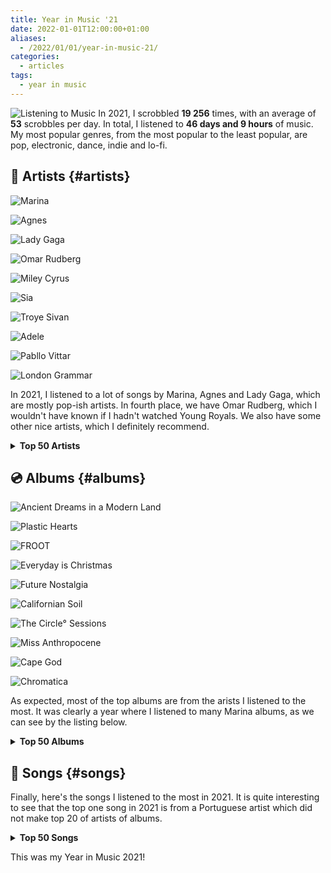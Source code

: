 ```yaml
---
title: Year in Music '21
date: 2022-01-01T12:00:00+01:00
aliases:
  - /2022/01/01/year-in-music-21/
categories:
  - articles
tags:
  - year in music
---
```


<style>
img.cute-listener {
  max-width: 100px;
  margin-top: 0;
  margin-right: 1rem
}
</style>

![Listening to Music](https://cdn.hacdias.com/media/2021-05-cute-music.gif?class=right+pixelated+cute-listener) In 2021, I scrobbled **19 256** times, with an average of **53** scrobbles per day. In total, I listened to **46 days and 9 hours** of music. My most popular genres, from the most popular to the least popular, are pop, electronic, dance, indie and lo-fi.

<!--more-->

## 🎤 Artists {#artists}

<div class='fg fw top-grid'>

![](https://cdn.hacdias.com/media/2022-01-year-in-music-marina.jpeg "Marina")

![](https://cdn.hacdias.com/media/2022-01-year-in-music-agnes.jpeg "Agnes")

![](https://cdn.hacdias.com/media/2022-01-year-in-music-lady-gaga.jpeg "Lady Gaga")

![](https://cdn.hacdias.com/media/2022-01-year-in-music-omar-rudberg.jpeg "Omar Rudberg")

![](https://cdn.hacdias.com/media/2022-01-year-in-music-miley-cyrus.jpeg "Miley Cyrus")

![](https://cdn.hacdias.com/media/2022-01-year-in-music-sia.jpeg "Sia")

![](https://cdn.hacdias.com/media/2022-01-year-in-music-troye-sivan.jpeg "Troye Sivan")

![](https://cdn.hacdias.com/media/2022-01-year-in-music-adele.jpeg "Adele")

![](https://cdn.hacdias.com/media/2022-01-year-in-music-pabllo-vittar.jpeg "Pabllo Vittar")

![](https://cdn.hacdias.com/media/2022-01-year-in-music-london-grammar.jpeg "London Grammar")

</div>

In 2021, I listened to a lot of songs by Marina, Agnes and Lady Gaga, which are mostly pop-ish artists. In fourth place, we have Omar Rudberg, which I wouldn't have known if I hadn't watched Young Royals. We also have some other nice artists, which I definitely recommend.

<details>
  <summary>
    <strong>Top 50 Artists</strong>
  </summary>

  | Artist                   | Scrobbles     |
  | :----------------------- | :------------ |
  | Marina                   | 858 scrobbles |
  | Agnes                    | 469 scrobbles |
  | Lady Gaga                | 460 scrobbles |
  | Omar Rudberg             | 438 scrobbles |
  | Miley Cyrus              | 342 scrobbles |
  | Sia                      | 336 scrobbles |
  | Troye Sivan              | 297 scrobbles |
  | Adele                    | 233 scrobbles |
  | Pabllo Vittar            | 214 scrobbles |
  | London Grammar           | 185 scrobbles |
  | Bárbara Tinoco           | 175 scrobbles |
  | Slayyyter                | 164 scrobbles |
  | Allie X                  | 159 scrobbles |
  | Charli XCX               | 159 scrobbles |
  | Grimes                   | 157 scrobbles |
  | Kim Petras               | 152 scrobbles |
  | Dua Lipa                 | 142 scrobbles |
  | Alma                     | 129 scrobbles |
  | GALXARA                  | 128 scrobbles |
  | Blaya                    | 124 scrobbles |
  | MØ                       | 116 scrobbles |
  | Lana Del Rey             | 114 scrobbles |
  | Alexandre Desplat        | 112 scrobbles |
  | Bruno Mars               | 109 scrobbles |
  | Amor Electro             | 107 scrobbles |
  | Selena Gomez             | 103 scrobbles |
  | Imagine Dragons          | 95 scrobbles  |
  | Coldplay                 | 92 scrobbles  |
  | Pink Floyd               | 91 scrobbles  |
  | The xx                   | 88 scrobbles  |
  | FO&O                     | 82 scrobbles  |
  | Christine and the Queens | 80 scrobbles  |
  | Olivia Rodrigo           | 80 scrobbles  |
  | RuPaul                   | 79 scrobbles  |
  | Lil Nas X                | 77 scrobbles  |
  | Conan Gray               | 75 scrobbles  |
  | Måneskin                 | 75 scrobbles  |
  | Luísa Sonza              | 74 scrobbles  |
  | Robyn                    | 74 scrobbles  |
  | The Weeknd               | 72 scrobbles  |
  | Ellie Goulding           | 71 scrobbles  |
  | Elton John               | 71 scrobbles  |
  | Daði Freyr               | 70 scrobbles  |
  | Steps                    | 70 scrobbles  |
  | Camila Cabello           | 69 scrobbles  |
  | Fernando Daniel          | 69 scrobbles  |
  | a.Rose                   | 67 scrobbles  |
  | Tove Lo                  | 67 scrobbles  |
  | Cutts                    | 65 scrobbles  |

</details>

## 💿 Albums {#albums}

<div class='fg fw top-grid'>

![](https://cdn.hacdias.com/media/2022-01-year-in-music-ancient-dreams-in-a-modern-land.jpeg "Ancient Dreams in a Modern Land")

![](https://cdn.hacdias.com/media/2022-01-year-in-music-plastic-hearts.jpeg "Plastic Hearts")

![](https://cdn.hacdias.com/media/2022-01-year-in-music-froot.jpeg "FROOT")

![](https://cdn.hacdias.com/media/2022-01-year-in-music-everyday-is-christmas.jpeg "Everyday is Christmas")

![](https://cdn.hacdias.com/media/2022-01-year-in-music-future-nostalgia.jpeg "Future Nostalgia")

![](https://cdn.hacdias.com/media/2022-01-year-in-music-california-soil.jpeg "Californian Soil")

![](https://cdn.hacdias.com/media/2022-01-year-in-music-the-circle-sessions.jpeg "The Circle° Sessions")

![](https://cdn.hacdias.com/media/2022-01-year-in-music-miss-anthropocene.jpeg "Miss Anthropocene")

![](https://cdn.hacdias.com/media/2022-01-year-in-music-cape-god.jpeg "Cape God")

![](https://cdn.hacdias.com/media/2022-01-year-in-music-chromatica.jpeg "Chromatica")

</div>

As expected, most of the top albums are from the arists I listened to the most. It was clearly a year where I listened to many Marina albums, as we can see by the listing below.

<details>
  <summary>
    <strong>Top 50 Albums</strong>
  </summary>

  | Album                                       | Artist            | Scrobbles     |
  | :------------------------------------------ | :---------------- | :------------ |
  | Ancient Dreams in a Modern Land             | Marina            | 521 scrobbles |
  | Plastic Hearts                              | Miley Cyrus       | 206 scrobbles |
  | FROOT                                       | Marina            | 202 scrobbles |
  | Everyday is Christmas (Deluxe Edition)      | Sia               | 162 scrobbles |
  | Future Nostalgia                            | Dua Lipa          | 133 scrobbles |
  | Californian Soil                            | London Grammar    | 125 scrobbles |
  | The Circle° Sessions                        | Agnes             | 112 scrobbles |
  | Miss Anthropocene (Deluxe Edition)          | Grimes            | 99 scrobbles  |
  | Cape God                                    | Allie X           | 97 scrobbles  |
  | Chromatica                                  | Lady Gaga         | 94 scrobbles  |
  | Born to Die - The Paradise Edition          | Lana Del Rey      | 92 scrobbles  |
  | The Fame                                    | Lady Gaga         | 88 scrobbles  |
  | Bloom                                       | Troye Sivan       | 86 scrobbles  |
  | Alla Ba Ouff                                | Omar Rudberg      | 85 scrobbles  |
  | FO&O                                        | FO&O              | 82 scrobbles  |
  | For the Throne                              | game of thrones   | 81 scrobbles  |
  | Omar Covers                                 | Omar Rudberg      | 81 scrobbles  |
  | Ok                                          | Blaya             | 80 scrobbles  |
  | The Endless River                           | Pink Floyd        | 77 scrobbles  |
  | Dum                                         | Omar Rudberg      | 76 scrobbles  |
  | Night Visions (Deluxe)                      | Imagine Dragons   | 75 scrobbles  |
  | 30                                          | Adele             | 74 scrobbles  |
  | Harry Potter and the Deathly Hallows, Pt. 1 | Alexandre Desplat | 73 scrobbles  |
  | MONTERO (Call Me by Your Name)              | Lil Nas X         | 73 scrobbles  |
  | It Takes A Fool To Remain Sane              | Omar Rudberg      | 72 scrobbles  |
  | People Watching                             | Conan Gray        | 70 scrobbles  |
  | La Mesa                                     | Omar Rudberg      | 70 scrobbles  |
  | Camila                                      | Camila Cabello    | 69 scrobbles  |
  | DOCE 22                                     | Luísa Sonza       | 69 scrobbles  |
  | Can't Be Tamed                              | Miley Cyrus       | 68 scrobbles  |
  | The Heart Wants What It Wants               | Selena Gomez      | 68 scrobbles  |
  | Batidão Tropical                            | Pabllo Vittar     | 67 scrobbles  |
  | Clouds                                      | Slayyyter         | 67 scrobbles  |
  | I Miss The Days (feat. Party Pupils)        | GALXARA           | 66 scrobbles  |
  | good 4 u                                    | Olivia Rodrigo    | 66 scrobbles  |
  | Dance Love Pop (The Love Love Love Edition) | Agnes             | 65 scrobbles  |
  | Honey                                       | Cutts             | 65 scrobbles  |
  | Warcry                                      | Elias             | 64 scrobbles  |
  | The London Sessions                         | Tiësto            | 64 scrobbles  |
  | 24 Hours                                    | Agnes             | 62 scrobbles  |
  | 10 Years                                    | Daði Freyr        | 61 scrobbles  |
  | Loving Nobody                               | GALXARA           | 61 scrobbles  |
  | Goodlife                                    | Agnes             | 60 scrobbles  |
  | Fingers Crossed                             | Agnes             | 59 scrobbles  |
  | Il ballo della vita                         | Måneskin          | 58 scrobbles  |
  | TRXYE                                       | Troye Sivan       | 58 scrobbles  |
  | Have U Seen Her?                            | Alma              | 57 scrobbles  |
  | Desalinhados                                | Bárbara Tinoco    | 57 scrobbles  |
  | Outras Línguas                              | Bárbara Tinoco    | 57 scrobbles  |

</details>

## 🎵 Songs {#songs}

Finally, here's the songs I listened to the most in 2021. It is quite interesting to see that the top one song in 2021 is from a Portuguese artist which did not make top 20 of artists of albums.

<details>
  <summary>
    <strong>Top 50 Songs</strong>
  </summary>

  | Song                                   | Artist         | Scrobbles    |
  | :------------------------------------- | :------------- | :----------- |
  | Ok                                     | Blaya          | 96 scrobbles |
  | Alla Ba Ouff                           | Omar Rudberg   | 85 scrobbles |
  | Man's World                            | Marina         | 82 scrobbles |
  | Hurt Like We Did                       | FO&O           | 81 scrobbles |
  | I'm a Ruin                             | Marina         | 79 scrobbles |
  | Ancient Dreams in a Modern Land        | Marina         | 77 scrobbles |
  | good 4 u                               | Olivia Rodrigo | 77 scrobbles |
  | Dum                                    | Omar Rudberg   | 76 scrobbles |
  | Remember                               | Omar Rudberg   | 75 scrobbles |
  | Fingers Crossed                        | Agnes          | 74 scrobbles |
  | MONTERO (Call Me by Your Name)         | Lil Nas X      | 74 scrobbles |
  | MODO TURBO                             | Luísa Sonza    | 74 scrobbles |
  | Purge the Poison                       | Marina         | 73 scrobbles |
  | It Takes A Fool To Remain Sane         | Omar Rudberg   | 73 scrobbles |
  | 24 Hours                               | Agnes          | 72 scrobbles |
  | People Watching                        | Conan Gray     | 71 scrobbles |
  | Pandora's Box                          | Marina         | 71 scrobbles |
  | La Mesa                                | Omar Rudberg   | 70 scrobbles |
  | The Heart Wants What It Wants          | Selena Gomez   | 70 scrobbles |
  | Never Be the Same                      | Camila Cabello | 69 scrobbles |
  | IDORU                                  | Grimes         | 68 scrobbles |
  | Clouds                                 | Slayyyter      | 67 scrobbles |
  | I Miss The Days (feat. Party Pupils)   | GALXARA        | 66 scrobbles |
  | Venus Fly Trap                         | Marina         | 66 scrobbles |
  | Honey                                  | Cutts          | 65 scrobbles |
  | I Love You But I Love Me More          | Marina         | 65 scrobbles |
  | Revolution                             | Elias          | 64 scrobbles |
  | Highly Emotional People                | Marina         | 64 scrobbles |
  | Round & Round                          | Tiësto         | 64 scrobbles |
  | Savages                                | Marina         | 63 scrobbles |
  | Goodlife                               | Agnes          | 62 scrobbles |
  | Lose Your Head                         | London Grammar | 62 scrobbles |
  | 10 Years                               | Daði Freyr     | 61 scrobbles |
  | Loving Nobody                          | GALXARA        | 61 scrobbles |
  | Torna a casa                           | Måneskin       | 59 scrobbles |
  | Can't Be Tamed                         | Miley Cyrus    | 59 scrobbles |
  | Bang Bang                              | Pabllo Vittar  | 59 scrobbles |
  | Release Me                             | Agnes          | 58 scrobbles |
  | Good Ones                              | Charli XCX     | 58 scrobbles |
  | Fingers Crossed - The Circle° Sessions | Agnes          | 57 scrobbles |
  | Madame X                               | Allie X        | 57 scrobbles |
  | Devia ir (versão da Bárbara)           | Bárbara Tinoco | 57 scrobbles |
  | Outras Línguas                         | Bárbara Tinoco | 57 scrobbles |
  | Future Starts Now                      | Kim Petras     | 57 scrobbles |
  | Immortal                               | Marina         | 56 scrobbles |
  | 24 Hours - The Circle° Sessions        | Agnes          | 55 scrobbles |
  | Je Me Casse                            | Destiny        | 55 scrobbles |
  | About Love                             | Marina         | 55 scrobbles |
  | Triste com T                           | Pabllo Vittar  | 55 scrobbles |

</details>

This was my Year in Music 2021!
